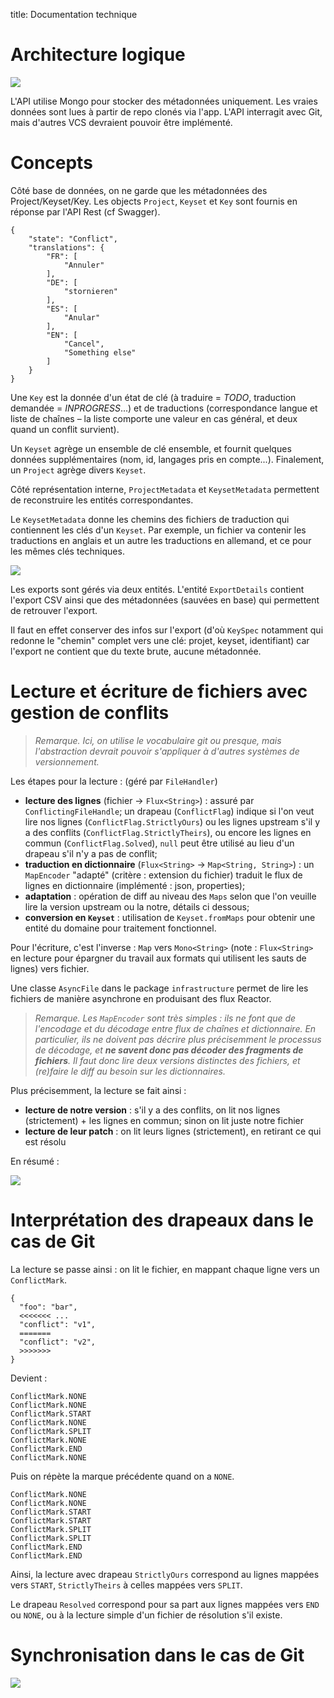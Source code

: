 title: Documentation technique

# Architecture logique

![](schema/architecture.png)
 
L'API utilise Mongo pour stocker des métadonnées uniquement. Les vraies données sont lues à partir de repo clonés via l'app. L'API interragit avec Git, mais d'autres VCS devraient pouvoir être implémenté.

# Concepts
 
Côté base de données, on ne garde que les métadonnées des Project/Keyset/Key. Les objects `Project`, `Keyset` et `Key` sont fournis en réponse par l'API Rest (cf Swagger).

```{json}
{
    "state": "Conflict",
    "translations": {
        "FR": [
            "Annuler"
        ],
        "DE": [
            "stornieren"
        ],
        "ES": [
            "Anular"
        ],
        "EN": [
            "Cancel",
            "Something else"
        ]
    }
}
```

Une `Key` est la donnée d'un état de clé (à traduire = _TODO_, traduction demandée = _INPROGRESS_...) et de traductions (correspondance langue et liste de chaînes – la liste comporte une valeur en cas général, et deux quand un conflit survient).

Un `Keyset` agrège un ensemble de clé ensemble, et fournit quelques données supplémentaires (nom, id, langages pris en compte...). Finalement, un `Project` agrège divers `Keyset`.

Côté représentation interne, `ProjectMetadata` et `KeysetMetadata` permettent de reconstruire les entités correspondantes.

Le `KeysetMetadata` donne les chemins des fichiers de traduction qui contiennent les clés d'un `Keyset`. Par exemple, un fichier va contenir les traductions en anglais et un autre les traductions en allemand, et ce pour les mêmes clés techniques.

![](schema/exportentities.png)

Les exports sont gérés via deux entités. L'entité `ExportDetails` contient l'export CSV ainsi que des métadonnées (sauvées en base) qui permettent de retrouver l'export.

Il faut en effet conserver des infos sur l'export (d'où `KeySpec` notamment qui redonne le "chemin" complet vers une clé: projet, keyset, identifiant) car l'export ne contient que du texte brute, aucune métadonnée.

# Lecture et écriture de fichiers avec gestion de conflits

> _Remarque. Ici, on utilise le vocabulaire git ou presque, mais l'abstraction devrait pouvoir s'appliquer à d'autres systèmes de versionnement._

Les étapes pour la lecture : (géré par `FileHandler`)

* **lecture des lignes** (fichier → `Flux<String>`) : assuré par `ConflictingFileHandle`; un drapeau (`ConflictFlag`) indique si l'on veut lire nos lignes (`ConflictFlag.StrictlyOurs`) ou les lignes upstream s'il y a des conflits (`ConflictFlag.StrictlyTheirs`), ou encore les lignes en commun (`ConflictFlag.Solved`), `null` peut être utilisé au lieu d'un drapeau s'il n'y a pas de conflit;
* **traduction en dictionnaire** (`Flux<String>` → `Map<String, String>`) : un `MapEncoder` "adapté" (critère : extension du fichier) traduit le flux de lignes en dictionnaire (implémenté : json, properties);
* **adaptation** : opération de diff au niveau des `Maps` selon que l'on veuille lire la version upstream ou la notre, détails ci dessous;
* **conversion en `Keyset`** : utilisation de `Keyset.fromMaps` pour obtenir une entité du domaine pour traitement fonctionnel.

Pour l'écriture, c'est l'inverse : `Map` vers `Mono<String>` (note : `Flux<String>` en lecture pour épargner du travail aux formats qui utilisent les sauts de lignes) vers fichier.

Une classe `AsyncFile` dans le package `infrastructure` permet de lire les fichiers de manière asynchrone en produisant des flux Reactor.

> _Remarque. Les `MapEncoder` sont très simples : ils ne font que de l'encodage et du décodage entre flux de chaînes et dictionnaire. En particulier, ils ne doivent pas décrire plus précisemment le processus de décodage, et **ne savent donc pas décoder des fragments de fichiers**. Il faut donc lire deux versions distinctes des fichiers, et (re)faire le diff au besoin sur les dictionnaires._

Plus précisemment, la lecture se fait ainsi :

* **lecture de notre version** : s'il y a des conflits, on lit nos lignes (strictement) + les lignes en commun; sinon on lit juste notre fichier
* **lecture de leur patch** : on lit leurs lignes (strictement), en retirant ce qui est résolu

En résumé :

![](schema/read.png)

# Interprétation des drapeaux dans le cas de Git

La lecture se passe ainsi : on lit le fichier, en mappant chaque ligne vers un `ConflictMark`.

```{json}
{
  "foo": "bar",
  <<<<<<< ...
  "conflict": "v1",
  =======
  "conflict": "v2",
  >>>>>>>
}
```

Devient : 

```
ConflictMark.NONE
ConflictMark.NONE
ConflictMark.START
ConflictMark.NONE
ConflictMark.SPLIT
ConflictMark.NONE
ConflictMark.END
ConflictMark.NONE
```

Puis on répète la marque précédente quand on a `NONE`.

```
ConflictMark.NONE
ConflictMark.NONE
ConflictMark.START
ConflictMark.START
ConflictMark.SPLIT
ConflictMark.SPLIT
ConflictMark.END
ConflictMark.END
```

Ainsi, la lecture avec drapeau `StrictlyOurs` correspond au lignes mappées vers `START`, `StrictlyTheirs` à celles mappées vers `SPLIT`.

Le drapeau `Resolved` correspond pour sa part aux lignes mappées vers `END` ou `NONE`, ou à la lecture simple d'un fichier de résolution s'il existe.

# Synchronisation dans le cas de Git

![](schema/sync.png)